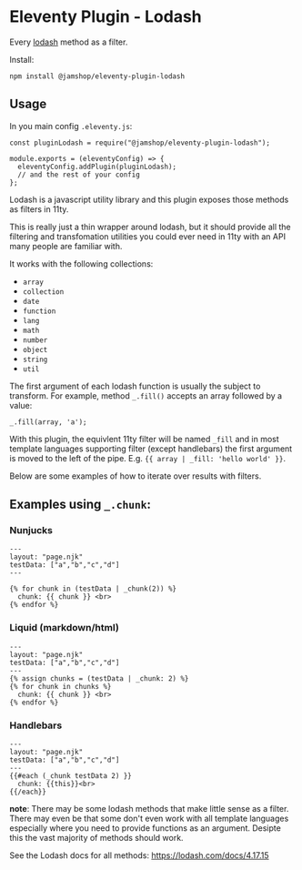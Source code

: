 # Eleventy Plugin - Lodash

Every [lodash](https://lodash.com/) method as a filter. 

Install:

```
npm install @jamshop/eleventy-plugin-lodash
```

## Usage

In you main config `.eleventy.js`: 
```
const pluginLodash = require("@jamshop/eleventy-plugin-lodash");

module.exports = (eleventyConfig) => {
  eleventyConfig.addPlugin(pluginLodash);
  // and the rest of your config
};
```

Lodash is a javascript utility library and this plugin exposes those methods as filters in 11ty.

This is really just a thin wrapper around lodash, but it should provide all the filtering and transfomation utilities you could ever need in 11ty with an API many people are familiar with.

It works with the following collections:

 - `array`
 - `collection`
 - `date`
 - `function`
 - `lang`
 - `math`
 - `number`
 - `object`
 - `string`
 - `util`

The first argument of each lodash function is usually the subject to transform. For example, method `_.fill()` accepts an array followed by a value:

```
_.fill(array, 'a');
```

With this plugin, the equivlent 11ty filter will be named `_fill` and in most template languages supporting filter (except handlebars) the first argument is moved to the left of the pipe. E.g. `{{ array | _fill: 'hello world' }}`.

Below are some examples of how to iterate over results with filters.

## Examples using `_.chunk`:

### Nunjucks
```
---
layout: "page.njk"
testData: ["a","b","c","d"]
---

{% for chunk in (testData | _chunk(2)) %}
  chunk: {{ chunk }} <br>
{% endfor %}
```

### Liquid (markdown/html)
```
---
layout: "page.njk"
testData: ["a","b","c","d"]
---
{% assign chunks = (testData | _chunk: 2) %}
{% for chunk in chunks %}
  chunk: {{ chunk }} <br>
{% endfor %}
```

### Handlebars
```
---
layout: "page.njk"
testData: ["a","b","c","d"]
---
{{#each (_chunk testData 2) }}
  chunk: {{this}}<br>
{{/each}}
```

**note**: There may be some lodash methods that make little sense as a filter. There may even be that some don't even work with all template languages especially where you need to provide functions as an argument. Desipte this the vast majority of methods should work. 

See the Lodash docs for all methods: https://lodash.com/docs/4.17.15
